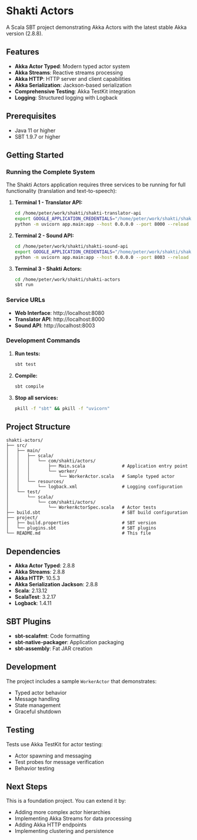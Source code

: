 # Shakti Actors

A Scala SBT project demonstrating Akka Actors with the latest stable Akka version (2.8.8).

## Features

- **Akka Actor Typed**: Modern typed actor system
- **Akka Streams**: Reactive streams processing
- **Akka HTTP**: HTTP server and client capabilities
- **Akka Serialization**: Jackson-based serialization
- **Comprehensive Testing**: Akka TestKit integration
- **Logging**: Structured logging with Logback

## Prerequisites

- Java 11 or higher
- SBT 1.9.7 or higher

## Getting Started

### Running the Complete System

The Shakti Actors application requires three services to be running for full functionality (translation and text-to-speech):

1. **Terminal 1 - Translator API:**
   ```bash
   cd /home/peter/work/shakti/shakti-translator-api
   export GOOGLE_APPLICATION_CREDENTIALS="/home/peter/work/shakti/shakti-translator-api/shakti-463508-2e024286394c.json"
   python -m uvicorn app.main:app --host 0.0.0.0 --port 8000 --reload
   ```

2. **Terminal 2 - Sound API:**
   ```bash
   cd /home/peter/work/shakti/shakti-sound-api
   export GOOGLE_APPLICATION_CREDENTIALS="/home/peter/work/shakti/shakti-sound-api/shakti-463508-2e024286394c.json"
   python -m uvicorn app.main:app --host 0.0.0.0 --port 8003 --reload
   ```

3. **Terminal 3 - Shakti Actors:**
   ```bash
   cd /home/peter/work/shakti/shakti-actors
   sbt run
   ```

### Service URLs

- **Web Interface**: http://localhost:8080
- **Translator API**: http://localhost:8000
- **Sound API**: http://localhost:8003

### Development Commands

1. **Run tests:**
   ```bash
   sbt test
   ```

2. **Compile:**
   ```bash
   sbt compile
   ```

3. **Stop all services:**
   ```bash
   pkill -f "sbt" && pkill -f "uvicorn"
   ```

## Project Structure

```
shakti-actors/
├── src/
│   ├── main/
│   │   ├── scala/
│   │   │   └── com/shakti/actors/
│   │   │       ├── Main.scala              # Application entry point
│   │   │       └── worker/
│   │   │           └── WorkerActor.scala   # Sample typed actor
│   │   └── resources/
│   │       └── logback.xml                 # Logging configuration
│   └── test/
│       └── scala/
│           └── com/shakti/actors/
│               └── WorkerActorSpec.scala   # Actor tests
├── build.sbt                               # SBT build configuration
├── project/
│   ├── build.properties                    # SBT version
│   └── plugins.sbt                         # SBT plugins
└── README.md                               # This file
```

## Dependencies

- **Akka Actor Typed**: 2.8.8
- **Akka Streams**: 2.8.8
- **Akka HTTP**: 10.5.3
- **Akka Serialization Jackson**: 2.8.8
- **Scala**: 2.13.12
- **ScalaTest**: 3.2.17
- **Logback**: 1.4.11

## SBT Plugins

- **sbt-scalafmt**: Code formatting
- **sbt-native-packager**: Application packaging
- **sbt-assembly**: Fat JAR creation

## Development

The project includes a sample `WorkerActor` that demonstrates:
- Typed actor behavior
- Message handling
- State management
- Graceful shutdown

## Testing

Tests use Akka TestKit for actor testing:
- Actor spawning and messaging
- Test probes for message verification
- Behavior testing

## Next Steps

This is a foundation project. You can extend it by:
- Adding more complex actor hierarchies
- Implementing Akka Streams for data processing
- Adding Akka HTTP endpoints
- Implementing clustering and persistence 